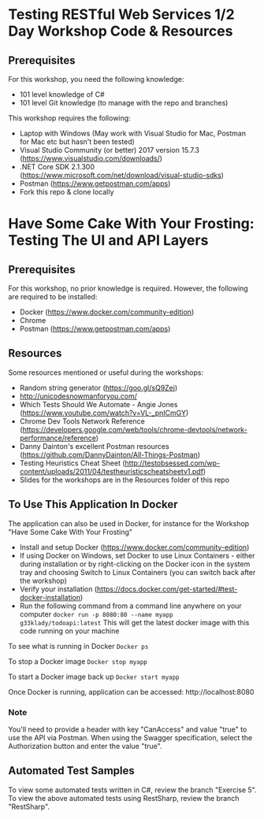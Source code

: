 # Testing RESTful Web Services 1/2 Day Workshop Code & Resources
## Prerequisites
For this workshop, you need the following knowledge:
* 101 level knowledge of C#
* 101 level Git knowledge (to manage with the repo and branches)

This workshop requires the following:
* Laptop with Windows (May work with Visual Studio for Mac, Postman for Mac etc but hasn't been tested)
* Visual Studio Community (or better) 2017 version 15.7.3 (https://www.visualstudio.com/downloads/)
* .NET Core SDK 2.1.300 (https://www.microsoft.com/net/download/visual-studio-sdks)
* Postman (https://www.getpostman.com/apps)
* Fork this repo & clone locally

# Have Some Cake With Your Frosting: Testing The UI and API Layers
## Prerequisites
For this workshop, no prior knowledge is required. However, the following are required to be installed:
* Docker (https://www.docker.com/community-edition)
* Chrome
* Postman (https://www.getpostman.com/apps)


## Resources
Some resources mentioned or useful during the workshops:
* Random string generator (https://goo.gl/sQ9Zej)
* http://unicodesnowmanforyou.com/
* Which Tests Should We Automate - Angie Jones (https://www.youtube.com/watch?v=VL-_pnICmGY)
* Chrome Dev Tools Network Reference
 (https://developers.google.com/web/tools/chrome-devtools/network-performance/reference)
* Danny Dainton's excellent Postman resources (https://github.com/DannyDainton/All-Things-Postman)
* Testing Heuristics Cheat Sheet (http://testobsessed.com/wp-content/uploads/2011/04/testheuristicscheatsheetv1.pdf)
* Slides for the workshops are in the Resources folder of this repo


## To Use This Application In Docker
The application can also be used in Docker, for instance for the Workshop "Have Some Cake With Your Frosting"
* Install and setup Docker (https://www.docker.com/community-edition)
* If using Docker on Windows, set Docker to use Linux Containers - either during installation or by right-clicking on the Docker icon in the system tray and choosing Switch to Linux Containers (you can switch back after the workshop)
* Verify your installation (https://docs.docker.com/get-started/#test-docker-installation)
* Run the following command from a command line anywhere on your computer
`docker run -p 8080:80 --name myapp g33klady/todoapi:latest`
This will get the latest docker image with this code running on your machine

To see what is running in Docker
`Docker ps`

To stop a Docker image
`Docker stop myapp`

To start a Docker image back up
`Docker start myapp`

Once Docker is running, application can be accessed:
http://localhost:8080

### Note
You'll need to provide a header with key "CanAccess" and value "true" to use the API via Postman. When using the Swagger specification, select the Authorization button and enter the value "true".

## Automated Test Samples
To view some automated tests written in C#, review the branch "Exercise 5".
To view the above automated tests using RestSharp, review the branch "RestSharp".
